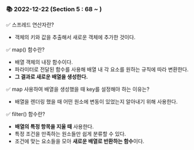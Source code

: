 ### 📚 2022-12-22 (Section 5 : 68 ~ )

✅ 스프레드 연산자란?<br/>
- 객체의 키와 값을 추출해서 새로운 객체에 추가한 것이다.

✅ map() 함수란?<br/>
- 배열 객체의 내장 함수이다.
- 파라미터로 전달된 함수를 사용해 배열 내 각 요소를 원하는 규칙에 따라 변환한다.
- **그 결과로 새로운 배열을 생성한다.**

✅ map 사용하여 배열을 생성했을 때 key를 설정해야 하는 이유는?<br/>
- 배열을 렌더링 했을 때 어떤 원소에 변동이 있었는지 알아내기 위해 사용한다.

✅ filter() 함수란?<br/>
- **배열의 특정 항목을 지울 때** 사용한다.
- 특정 조건을 만족하는 원소들만 쉽게 분류할 수 있다.
- 조건에 맞는 요소들을 모아 **새로운 배열로 반환하는 함수**이다.
